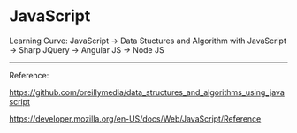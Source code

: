 JavaScript
==========
Learning Curve: JavaScript -> Data Stuctures and Algorithm with JavaScript -> Sharp JQuery -> Angular JS -> Node JS

----------
Reference: 

https://github.com/oreillymedia/data_structures_and_algorithms_using_javascript

https://developer.mozilla.org/en-US/docs/Web/JavaScript/Reference


